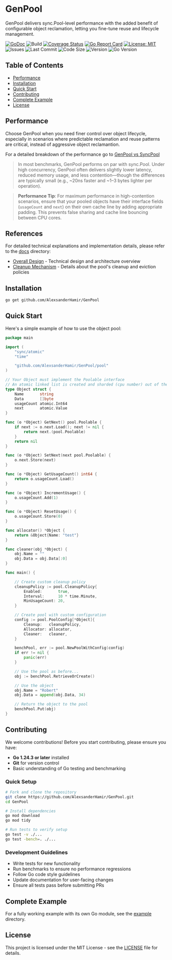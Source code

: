 # GenPool

GenPool delivers sync.Pool-level performance with the added benefit of configurable object reclamation, letting you fine-tune reuse and lifecycle management.

[![GoDoc](https://godoc.org/github.com/AlexsanderHamir/GenPool?status.svg)](https://godoc.org/github.com/AlexsanderHamir/GenPool)
![Build](https://github.com/AlexsanderHamir/GenPool/actions/workflows/test.yml/badge.svg)
[![Coverage Status](https://coveralls.io/repos/github/AlexsanderHamir/GenPool/badge.svg?branch=main)](https://coveralls.io/github/AlexsanderHamir/GenPool?branch=main)
[![Go Report Card](https://goreportcard.com/badge/github.com/AlexsanderHamir/GenPool)](https://goreportcard.com/report/github.com/AlexsanderHamir/GenPool)
[![License: MIT](https://img.shields.io/badge/License-MIT-yellow.svg)](https://opensource.org/licenses/MIT)
![Issues](https://img.shields.io/github/issues/AlexsanderHamir/GenPool)
![Last Commit](https://img.shields.io/github/last-commit/AlexsanderHamir/GenPool)
![Code Size](https://img.shields.io/github/languages/code-size/AlexsanderHamir/GenPool)
![Version](https://img.shields.io/github/v/tag/AlexsanderHamir/GenPool?sort=semver)
![Go Version](https://img.shields.io/badge/Go-1.24.3%2B-blue)

## Table of Contents

- [Performance](#performance)
- [Installation](#installation)
- [Quick Start](#quick-start)
- [Contributing](#contributing)
- [Complete Example](#complete-example)
- [License](#license)

## Performance

Choose GenPool when you need finer control over object lifecycle, especially in scenarios where predictable reclamation and reuse patterns are critical, instead of aggressive object reclamantion.

For a detailed breakdown of the performance go to [GenPool vs SyncPool](./benchmark_results_transparency)

> In most benchmarks, GenPool performs on par with sync.Pool. Under high concurrency, GenPool often delivers slightly lower latency, reduced memory usage, and less contention—though the differences are typically small (e.g., ~20ns faster and ~1–3 bytes lighter per operation).

> **Performance Tip**: For maximum performance in high-contention scenarios, ensure that your pooled objects have their interface fields (`usageCount` and `next`) on their own cache line by adding appropriate padding. This prevents false sharing and cache line bouncing between CPU cores.

## References

For detailed technical explanations and implementation details, please refer to the [docs](./docs) directory:

- [Overall Design](./docs/overall_design.md) - Technical design and architecture overview
- [Cleanup Mechanism](./docs/cleanup.md) - Details about the pool's cleanup and eviction policies

## Installation

```bash
go get github.com/AlexsanderHamir/GenPool
```

## Quick Start

Here's a simple example of how to use the object pool:

```go
package main

import (
	"sync/atomic"
	"time"

	"github.com/AlexsanderHamir/GenPool/pool"
)

// Your Object must implement the Poolable interface
// An atomic linked list is created and sharded (cpu number) out of the objects you want to pool.
type Object struct {
	Name       string
	Data       []byte
	usageCount atomic.Int64
	next       atomic.Value
}

func (o *Object) GetNext() pool.Poolable {
	if next := o.next.Load(); next != nil {
		return next.(pool.Poolable)
	}
	return nil
}

func (o *Object) SetNext(next pool.Poolable) {
	o.next.Store(next)
}

func (o *Object) GetUsageCount() int64 {
	return o.usageCount.Load()
}

func (o *Object) IncrementUsage() {
	o.usageCount.Add(1)
}

func (o *Object) ResetUsage() {
	o.usageCount.Store(0)
}

func allocator() *Object {
	return &Object{Name: "test"}
}

func cleaner(obj *Object) {
	obj.Name = ""
	obj.Data = obj.Data[:0]
}

func main() {

	// Create custom cleanup policy
	cleanupPolicy := pool.CleanupPolicy{
		Enabled:       true,
		Interval:      10 * time.Minute,
		MinUsageCount: 20,
	}

	// Create pool with custom configuration
	config := pool.PoolConfig[*Object]{
		Cleanup:   cleanupPolicy,
		Allocator: allocator,
		Cleaner:   cleaner,
	}

	benchPool, err := pool.NewPoolWithConfig(config)
	if err != nil {
		panic(err)
	}

	// Use the pool as before...
	obj := benchPool.RetrieveOrCreate()

	// Use the object
	obj.Name = "Robert"
	obj.Data = append(obj.Data, 34)

	// Return the object to the pool
	benchPool.Put(obj)
}
```

## Contributing

We welcome contributions! Before you start contributing, please ensure you have:

- **Go 1.24.3 or later** installed
- **Git** for version control
- Basic understanding of Go testing and benchmarking

### Quick Setup

```bash
# Fork and clone the repository
git clone https://github.com/AlexsanderHamir/GenPool.git
cd GenPool

# Install dependencies
go mod download
go mod tidy

# Run tests to verify setup
go test -v ./...
go test -bench=. ./...
```

### Development Guidelines

- Write tests for new functionality
- Run benchmarks to ensure no performance regressions
- Follow Go code style guidelines
- Update documentation for user-facing changes
- Ensure all tests pass before submitting PRs

## Complete Example

For a fully working example with its own Go module, see the [example](./example) directory.

## License

This project is licensed under the MIT License - see the [LICENSE](LICENSE) file for details.
